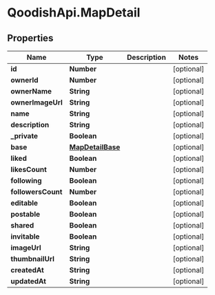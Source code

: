# QoodishApi.MapDetail

## Properties

Name | Type | Description | Notes
------------ | ------------- | ------------- | -------------
**id** | **Number** |  | [optional] 
**ownerId** | **Number** |  | [optional] 
**ownerName** | **String** |  | [optional] 
**ownerImageUrl** | **String** |  | [optional] 
**name** | **String** |  | [optional] 
**description** | **String** |  | [optional] 
**_private** | **Boolean** |  | [optional] 
**base** | [**MapDetailBase**](MapDetailBase.md) |  | [optional] 
**liked** | **Boolean** |  | [optional] 
**likesCount** | **Number** |  | [optional] 
**following** | **Boolean** |  | [optional] 
**followersCount** | **Number** |  | [optional] 
**editable** | **Boolean** |  | [optional] 
**postable** | **Boolean** |  | [optional] 
**shared** | **Boolean** |  | [optional] 
**invitable** | **Boolean** |  | [optional] 
**imageUrl** | **String** |  | [optional] 
**thumbnailUrl** | **String** |  | [optional] 
**createdAt** | **String** |  | [optional] 
**updatedAt** | **String** |  | [optional] 


